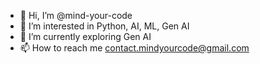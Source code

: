 - 👋 Hi, I’m @mind-your-code
- 👀 I’m interested in Python, AI, ML, Gen AI
- 🌱 I’m currently exploring Gen AI
- 📫 How to reach me contact.mindyourcode@gmail.com
